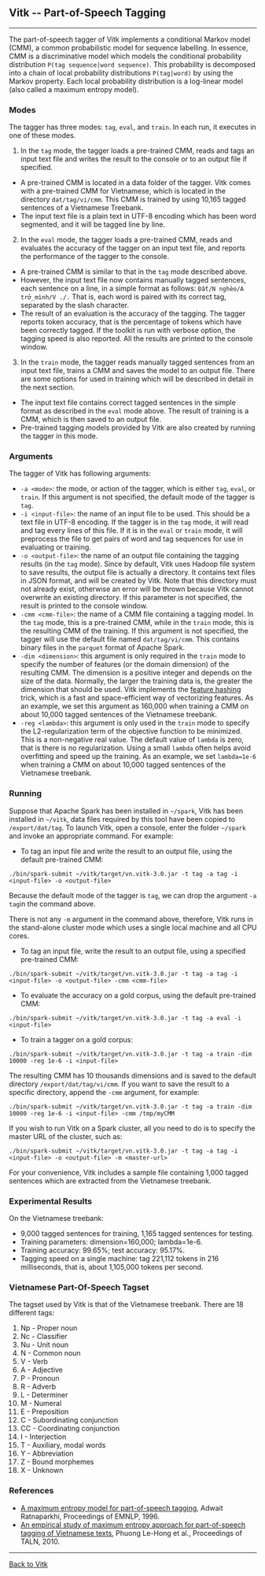 ## Vitk -- Part-of-Speech Tagging ##
---

The part-of-speech tagger of Vitk implements a conditional Markov
model (CMM), a common probabilistic model for sequence labelling. In
essence, CMM is a discriminative model which models the conditional
probability distribution `P(tag sequence|word sequence)`. This
probability is decomposed into a chain of local probability
distributions `P(tag|word)` by using the Markov property. Each local
probability distribution is a log-linear model (also called a maximum
entropy model). 

### Modes ##

The tagger has three modes: `tag`, `eval`, and `train`. In each run,
it executes in one of these modes.

1. In the `tag` mode, the tagger loads a pre-trained CMM, reads
  and tags an input text file and writes the result to the console or
  to an output file if specified.
  * A pre-trained CMM is located in a data folder of the tagger. Vitk
	comes with a pre-trained CMM for Vietnamese, which is located in the
	directory `dat/tag/vi/cmm`. This CMM is trained by using 10,165
	tagged sentences of a Vietnamese Treebank.
  * The input text file is a plain text in UTF-8 encoding which has
  been word segmented, and it will be tagged line by line. 
2. In the `eval` mode, the tagger loads a pre-trained CMM, reads
  and evaluates the accuracy of the tagger on an input text file, and
  reports the performance of the tagger to the console.
  * A pre-trained CMM is similar to that in the `tag` mode
  described above.
  * However, the input text file now contains manually tagged
  sentences, each sentence on a line, in a simple format as follows:
  `Đất/N nghèo/A trở_mình/V ./.` That is, each word is paired with its
  correct tag, separated by the slash character.
  * The result of an evaluation is the accuracy of the tagging. The
  tagger reports token accuracy, that is the percentage of tokens
  which have been correctly tagged. If the toolkit is run with verbose
  option, the tagging speed is also reported. All the results are
  printed to the console window.
3. In the `train` mode, the tagger reads manually tagged sentences
  from an input text file, trains a CMM and saves the model to
  an output file. There are some options for used in training which
  will be described in detail in the next section.
  * The input text file contains correct tagged sentences in the
    simple format as described in the `eval` mode above. The result of
  training is a CMM, which is then saved to an output
  file. 
  * Pre-trained tagging models provided by Vitk are also created 
  by running the tagger in this mode.

### Arguments ###

The tagger of Vitk has following arguments:

* `-a <mode>`: the mode, or action of the tagger, which is either
  `tag`, `eval`, or `train`. If this argument is not specified, the
  default mode of the tagger is `tag`.
* `-i <input-file>`: the name of an input file to be used. This
   should be a text file in UTF-8 encoding. If the tagger is in the
   `tag` mode, it will read and tag every lines of this file. If it is
   in the `eval` or `train` mode, it will preprocess the file to get
   pairs of word and tag sequences for use in evaluating or training. 
* `-o <output-file>`: the name of an output file containing the
   tagging results (in the `tag` mode). Since by default, Vitk uses
   Hadoop file system to save results, the output file is actually a
   directory. It 
   contains text files in JSON format, and will be created by
   Vitk. Note that this directory must not already exist, otherwise an
   error will be thrown because Vitk cannot overwrite an existing
   directory. If this parameter is not specified, the result is
   printed to the console window. 
* `-cmm <cmm-file>`: the name of a CMM file containing a tagging
   model. In the `tag` mode, this is a pre-trained CMM, while in the
   `train` mode, this is the resulting CMM of the training. If this
   argument is not specified, the tagger will use the default
   file named `dat/tag/vi/cmm`. This contains binary
   files in the `parquet` format of Apache Spark.
* `-dim <dimension>`: this argument is only required in the `train` mode
  to specify the number of features (or the domain dimension) of the
  resulting CMM. The dimension is a positive integer and depends on
  the size of the data. Normally, the larger the training data is, the
  greater the dimension that should be used. Vitk implements the
  [feature hashing](https://en.wikipedia.org/wiki/Feature_hashing) 
  trick, which is a fast and space-efficient way of vectorizing
  features. As an example, we set this argument as 160,000 when
  training a CMM on about 10,000 tagged sentences of the Vietnamese
  treebank.
* `-reg <lambda>`: this argument is only used in the `train` mode to
  specify the L2-regularization term of the objective function to be
  minimized. This is a non-negative real value. The default value of
  `lambda` is zero, that is there is no regularization. Using a small
  `lambda` often helps avoid overfitting and speed up the training. As an
  example, we set `lambda=1e-6` when training a CMM on about 10,000
  tagged sentences of the Vietnamese treebank.

  
### Running ###

Suppose that Apache Spark has been installed in `~/spark`, Vitk has
been installed in `~/vitk`, data files required by this tool have been
copied to `/export/dat/tag`. To launch Vitk, open a console, enter the
folder `~/spark` and invoke an appropriate command. For example:


* To tag an input file and write the result to an output file, using
  the default pre-trained CMM:

`./bin/spark-submit ~/vitk/target/vn.vitk-3.0.jar -t tag -a tag -i
  <input-file> -o <output-file>`

Because the default mode of the tagger is `tag`, we can drop the argument 
`-a tag`in the command above.

There is not any `-m` argument in the command above, therefore, Vitk
runs in the stand-alone cluster mode which uses a single local machine
and all CPU cores.

* To tag an input file, write the result to an output file, using a
   specified pre-trained CMM:

`./bin/spark-submit ~/vitk/target/vn.vitk-3.0.jar -t tag -a tag -i
  <input-file> -o <output-file> -cmm <cmm-file>` 

* To evaluate the accuracy on a gold corpus, using the default
   pre-trained CMM:

`./bin/spark-submit ~/vitk/target/vn.vitk-3.0.jar -t tag -a eval -i
  <input-file>` 

* To train a tagger on a gold corpus:

`./bin/spark-submit ~/vitk/target/vn.vitk-3.0.jar -t tag -a train -dim
  10000 -reg 1e-6 -i <input-file>` 

The resulting CMM has 10 thousands dimensions and is saved to the
default directory `/export/dat/tag/vi/cmm`. If you want to save the result
to a specific directory, append the `-cmm` argument, for example:

`./bin/spark-submit ~/vitk/target/vn.vitk-3.0.jar -t tag -a train -dim
  10000 -reg 1e-6 -i <input-file> -cmm /tmp/myCMM` 

If you wish to run Vitk on a Spark cluster, all you need to do is to
specify the master URL of the cluster, such as: 

`./bin/spark-submit ~/vitk/target/vn.vitk-3.0.jar -t tag -a tag -i
  <input-file> -o <output-file> -m <master-url>` 

For your convenience, Vitk includes a sample file containing 1,000
tagged sentences which are extracted from the Vietnamese treebank.

### Experimental Results ###

On the Vietnamese treebank: 

* 9,000 tagged sentences for training, 1,165 tagged
  sentences for testing. 
* Training parameters: dimension=160,000; lambda=1e-6. 
* Training accuracy: 99.65%; test accuracy: 95.17%. 
* Tagging speed on a single machine: tag 221,112 tokens in 216 milliseconds, 
  that is, about 1,105,000 tokens per second. 

### Vietnamese Part-Of-Speech Tagset ##

The tagset used by Vitk is that of the Vietnamese treebank. There are
18 different tags:

1.  Np - Proper noun
2.  Nc - Classifier
3.  Nu - Unit noun
4.  N - Common noun
5.  V - Verb
6.  A - Adjective
7.  P - Pronoun
8.  R - Adverb
9.  L - Determiner
10. M - Numeral
11. E - Preposition
12. C - Subordinating conjunction
13. CC - Coordinating conjunction
14. I - Interjection
15. T - Auxiliary, modal words
16. Y - Abbreviation
17. Z - Bound morphemes
18. X - Unknown


### References ###
* [A maximum entropy model for part-of-speech tagging](http://www.aclweb.org/anthology/W/W96/W96-0213.pdf), 
 Adwait Ratnaparkhi, Proceedings of EMNLP, 1996.
* [An empirical study of maximum entropy approach for part-of-speech tagging of Vietnamese texts](http://mim.hus.vnu.edu.vn/phuonglh/node/40), 
Phuong Le-Hong et al., Proceedings of TALN, 2010.

---
[Back to Vitk](https://github.com/phuonglh/vn.vitk)
